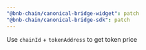 ```yaml
---
"@bnb-chain/canonical-bridge-widget": patch
"@bnb-chain/canonical-bridge-sdk": patch
---
```


Use `chainId` + `tokenAddress` to get token price

